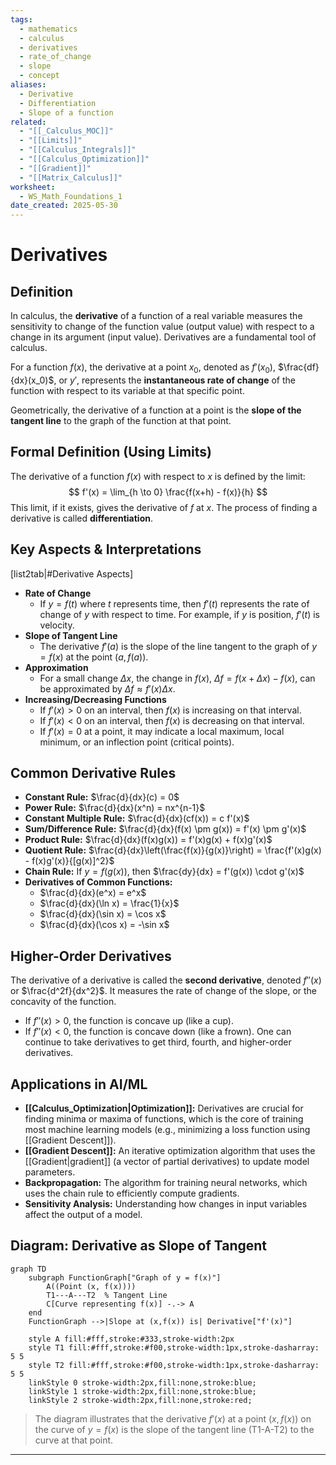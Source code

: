 ```yaml
---
tags:
  - mathematics
  - calculus
  - derivatives
  - rate_of_change
  - slope
  - concept
aliases:
  - Derivative
  - Differentiation
  - Slope of a function
related:
  - "[[_Calculus_MOC]]"
  - "[[Limits]]"
  - "[[Calculus_Integrals]]"
  - "[[Calculus_Optimization]]"
  - "[[Gradient]]"
  - "[[Matrix_Calculus]]"
worksheet:
  - WS_Math_Foundations_1
date_created: 2025-05-30
---
```

# Derivatives

## Definition
In calculus, the **derivative** of a function of a real variable measures the sensitivity to change of the function value (output value) with respect to a change in its argument (input value). Derivatives are a fundamental tool of calculus.

For a function $f(x)$, the derivative at a point $x_0$, denoted as $f'(x_0)$, $\frac{df}{dx}(x_0)$, or $y'$, represents the **instantaneous rate of change** of the function with respect to its variable at that specific point.

Geometrically, the derivative of a function at a point is the **slope of the tangent line** to the graph of the function at that point.

## Formal Definition (Using Limits)
The derivative of a function $f(x)$ with respect to $x$ is defined by the limit:
$$ f'(x) = \lim_{h \to 0} \frac{f(x+h) - f(x)}{h} $$
This limit, if it exists, gives the derivative of $f$ at $x$. The process of finding a derivative is called **differentiation**.

## Key Aspects & Interpretations
[list2tab|#Derivative Aspects]
- **Rate of Change**
    - If $y = f(t)$ where $t$ represents time, then $f'(t)$ represents the rate of change of $y$ with respect to time. For example, if $y$ is position, $f'(t)$ is velocity.
- **Slope of Tangent Line**
    - The derivative $f'(a)$ is the slope of the line tangent to the graph of $y=f(x)$ at the point $(a, f(a))$.
- **Approximation**
    - For a small change $\Delta x$, the change in $f(x)$, $\Delta f = f(x+\Delta x) - f(x)$, can be approximated by $\Delta f \approx f'(x) \Delta x$.
- **Increasing/Decreasing Functions**
    - If $f'(x) > 0$ on an interval, then $f(x)$ is increasing on that interval.
    - If $f'(x) < 0$ on an interval, then $f(x)$ is decreasing on that interval.
    - If $f'(x) = 0$ at a point, it may indicate a local maximum, local minimum, or an inflection point (critical points).

## Common Derivative Rules
- **Constant Rule:** $\frac{d}{dx}(c) = 0$
- **Power Rule:** $\frac{d}{dx}(x^n) = nx^{n-1}$
- **Constant Multiple Rule:** $\frac{d}{dx}(cf(x)) = c f'(x)$
- **Sum/Difference Rule:** $\frac{d}{dx}(f(x) \pm g(x)) = f'(x) \pm g'(x)$
- **Product Rule:** $\frac{d}{dx}(f(x)g(x)) = f'(x)g(x) + f(x)g'(x)$
- **Quotient Rule:** $\frac{d}{dx}\left(\frac{f(x)}{g(x)}\right) = \frac{f'(x)g(x) - f(x)g'(x)}{[g(x)]^2}$
- **Chain Rule:** If $y = f(g(x))$, then $\frac{dy}{dx} = f'(g(x)) \cdot g'(x)$
- **Derivatives of Common Functions:**
    - $\frac{d}{dx}(e^x) = e^x$
    - $\frac{d}{dx}(\ln x) = \frac{1}{x}$
    - $\frac{d}{dx}(\sin x) = \cos x$
    - $\frac{d}{dx}(\cos x) = -\sin x$

## Higher-Order Derivatives
The derivative of a derivative is called the **second derivative**, denoted $f''(x)$ or $\frac{d^2f}{dx^2}$. It measures the rate of change of the slope, or the concavity of the function.
- If $f''(x) > 0$, the function is concave up (like a cup).
- If $f''(x) < 0$, the function is concave down (like a frown).
One can continue to take derivatives to get third, fourth, and higher-order derivatives.

## Applications in AI/ML
- **[[Calculus_Optimization|Optimization]]:** Derivatives are crucial for finding minima or maxima of functions, which is the core of training most machine learning models (e.g., minimizing a loss function using [[Gradient Descent]]).
- **[[Gradient Descent]]:** An iterative optimization algorithm that uses the [[Gradient|gradient]] (a vector of partial derivatives) to update model parameters.
- **Backpropagation:** The algorithm for training neural networks, which uses the chain rule to efficiently compute gradients.
- **Sensitivity Analysis:** Understanding how changes in input variables affect the output of a model.

## Diagram: Derivative as Slope of Tangent

```mermaid
graph TD
    subgraph FunctionGraph["Graph of y = f(x)"]
        A((Point (x, f(x))))
        T1---A---T2  % Tangent Line
        C[Curve representing f(x)] -.-> A
    end
    FunctionGraph -->|Slope at (x,f(x)) is| Derivative["f'(x)"]

    style A fill:#fff,stroke:#333,stroke-width:2px
    style T1 fill:#fff,stroke:#f00,stroke-width:1px,stroke-dasharray: 5 5
    style T2 fill:#fff,stroke:#f00,stroke-width:1px,stroke-dasharray: 5 5
    linkStyle 0 stroke-width:2px,fill:none,stroke:blue;
    linkStyle 1 stroke-width:2px,fill:none,stroke:blue;
    linkStyle 2 stroke-width:2px,fill:none,stroke:red;
```
> The diagram illustrates that the derivative $f'(x)$ at a point $(x, f(x))$ on the curve of $y=f(x)$ is the slope of the tangent line (T1-A-T2) to the curve at that point.

---